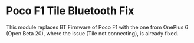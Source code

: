# Poco F1 Tile Bluetooth Fix
This module replaces BT Firmware of Poco F1
with the one from OnePlus 6 (Open Beta 20),
where the issue (Tile not connecting),
is already fixed.
